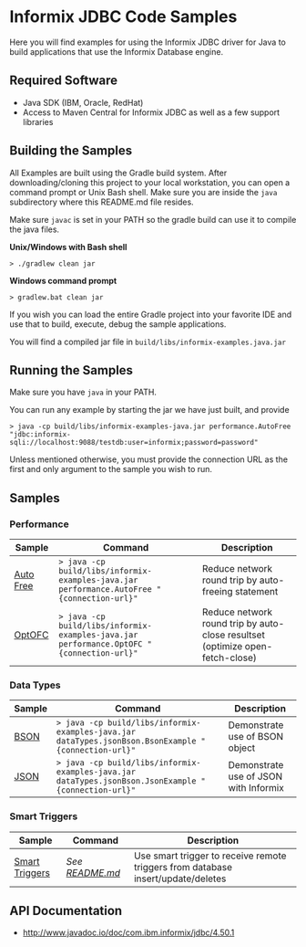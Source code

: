 # Informix JDBC Code Samples

Here you will find examples for using the Informix JDBC driver for Java to build applications that use the Informix Database engine.

## Required Software

* Java SDK (IBM, Oracle, RedHat)
* Access to Maven Central for Informix JDBC as well as a few support libraries


## Building the Samples
All Examples are built using the Gradle build system. After downloading/cloning this project to your local workstation, you can open a command prompt or Unix Bash shell. Make sure you are inside the `java` subdirectory where this README.md file resides.

Make sure `javac` is set in your PATH so the gradle build can use it to compile the java files.


__Unix/Windows with Bash shell__

`> ./gradlew clean jar`

__Windows command prompt__

`> gradlew.bat clean jar`

If you wish you can load the entire Gradle project into your favorite IDE and use that to build, execute, debug the sample applications.

You will find a compiled jar file in `build/libs/informix-examples.java.jar`

## Running the Samples

Make sure you have `java` in your PATH.

You can run any example by starting the jar we have just built, and provide 

`> java -cp build/libs/informix-examples-java.jar performance.AutoFree "jdbc:informix-sqli://localhost:9088/testdb:user=informix;password=password"`

Unless mentioned otherwise, you must provide the connection URL as the first and only argument to the sample you wish to run.

## Samples


### Performance

Sample | Command | Description
-------|---------|-------------
[Auto Free](src/main/java/performance/AutoFree.java) | `> java -cp build/libs/informix-examples-java.jar performance.AutoFree "{connection-url}"` | Reduce network round trip by auto-freeing statement
[OptOFC](src/main/java/performance/OptOFC.java) | `> java -cp build/libs/informix-examples-java.jar performance.OptOFC "{connection-url}"` | Reduce network round trip by auto-close resultset (optimize open-fetch-close)

### Data Types

Sample | Command | Description
-------|---------|-------------
[BSON](src/main/java/dataTypes/jsonBson/BsonExample.java) | `> java -cp build/libs/informix-examples-java.jar dataTypes.jsonBson.BsonExample "{connection-url}"` | Demonstrate use of BSON object
[JSON](src/main/java/dataTypes/jsonBson/JsonExample.java) | `> java -cp build/libs/informix-examples-java.jar dataTypes.jsonBson.JsonExample "{connection-url}"` | Demonstrate use of JSON with Informix

### Smart Triggers
Sample | Command | Description
-------|---------|-------------
[Smart Triggers](src/main/java/smartTriggers/SmartTrigger.java) | _See [README.md](src/main/java/smartTriggers/README.md)_ | Use smart trigger to receive remote triggers from database insert/update/deletes

## API Documentation

* <http://www.javadoc.io/doc/com.ibm.informix/jdbc/4.50.1>

